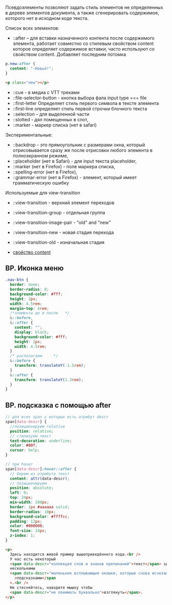 Псевдоэлементы позволяют задать стиль элементов не определенных в дереве элементов документа, а также сгенерировать содержимое, которого нет в исходном коде текста.

Список всех элементов:

- ::after – для вставки назначенного контента после содержимого элемента, работает совместно со стилевым свойством content которое определяет содержимое вставки, часто используют со свойством content. Добавляет последним потомка

```scss
p.new:after {
  content: "-Новьё!";
}
```

```html
<p class="new"></p>
```

- ::cue - в медиа с VTT треками
- ::file-selector-button - кнопка выбора фала input type === file
- ::first-letter Определяет стиль первого символа в тексте элемента
- ::first-line определяет стиль первой строчки блочного текста
- ::selection – для выделенной части
- ::slotted - дял помещенных в слот,
- ::marker - маркер списка (нет в safari)

Экспериментальные:

- ::backdrop - это прямоугольник с размерами окна, который отрисовывается сразу же после отрисовки любого элемента в полноэкранном режиме,
- ::placeholder (нет в Safari) - для input текста placeholder,
- ::marker (нет в Firefox) - поле маркера списка,
- ::spelling-error (нет в Firefox),
- ::grammar-error (нет в Firefox) - элемент, который имеет грамматическую ошибку

Используемые для view-transition

- ::view-transition - верхний элемент переходов
- ::view-transition-group - отдельная группа
- ::view-transition-image-pair - "old" and "new"
- ::view-transition-new - новая стадия перехода
- ::view-transition-old - изначальная стадия

- [свойство content](./css-props.md/#content)

## BP. Иконка меню

```css
.nav-btn {
  border: none;
  border-radius: 0;
  background-color: #fff;
  height: 2px;
  width: 4.5rem;
  margin-top: 4rem;
  /*элементы до и после   */
  &::before,
  &::after {
    content: "";
    display: block;
    background-color: #fff;
    height: 2px;
    width: 4.5rem;
  }
  /* располагаем     */
  &::before {
    transform: translateY(-1.5rem);
  }
  &::after {
    transform: translateY(1.3rem);
  }
}
```

## BP. подсказка с помощью after

```scss
// для всех span у которых есть атрибут descr
span[data-descr] {
  //позиционируем relative
  position: relative;
  // стилизуем текст
  text-decoration: underline;
  color: #00f;
  cursor: help;
}

// при hover
span[data-descr]:hover::after {
  // берем из атрибута текст
  content: attr(data-descr);
  // позиционируем
  position: absolute;
  left: 0;
  top: 24px;
  min-width: 200px;
  border: 1px #aaaaaa solid;
  border-radius: 10px;
  background-color: #ffffcc;
  padding: 12px;
  color: #000000;
  font-size: 14px;
  z-index: 1;
}
```

```html
<p>
  Здесь находится живой пример вышеприведённого кода.<br />
  У нас есть некоторый
  <span data-descr="коллекция слов и знаков препинаний">текст</span> здесь с
  несколькими
  <span data-descr="маленькие всплывающие окошки, которые снова исчезают"
    >подсказками</span
  >.<br />
  Не стесняйтесь, наводите мышку чтобы
  <span data-descr="не понимать буквально">взглянуть</span>.
</p>
```

